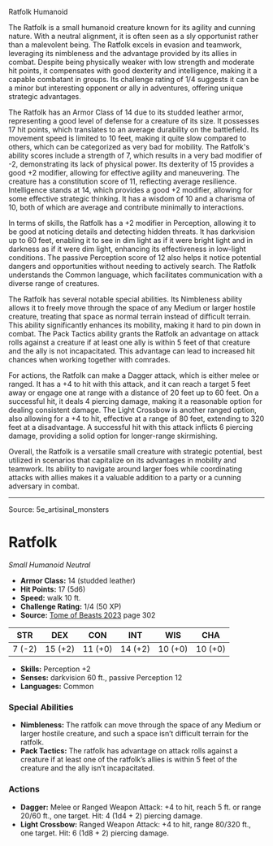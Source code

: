 <MonsterName/>Ratfolk</MonsterName>
<CreatureType/>Humanoid</CreatureType>

<summary>The Ratfolk is a small humanoid creature known for its agility and cunning nature. With a neutral alignment, it is often seen as a sly opportunist rather than a malevolent being. The Ratfolk excels in evasion and teamwork, leveraging its nimbleness and the advantage provided by its allies in combat. Despite being physically weaker with low strength and moderate hit points, it compensates with good dexterity and intelligence, making it a capable combatant in groups. Its challenge rating of 1/4 suggests it can be a minor but interesting opponent or ally in adventures, offering unique strategic advantages.</summary>

<detail>

The Ratfolk has an Armor Class of 14 due to its studded leather armor, representing a good level of defense for a creature of its size. It possesses 17 hit points, which translates to an average durability on the battlefield. Its movement speed is limited to 10 feet, making it quite slow compared to others, which can be categorized as very bad for mobility. The Ratfolk's ability scores include a strength of 7, which results in a very bad modifier of -2, demonstrating its lack of physical power. Its dexterity of 15 provides a good +2 modifier, allowing for effective agility and maneuvering. The creature has a constitution score of 11, reflecting average resilience. Intelligence stands at 14, which provides a good +2 modifier, allowing for some effective strategic thinking. It has a wisdom of 10 and a charisma of 10, both of which are average and contribute minimally to interactions.

In terms of skills, the Ratfolk has a +2 modifier in Perception, allowing it to be good at noticing details and detecting hidden threats. It has darkvision up to 60 feet, enabling it to see in dim light as if it were bright light and in darkness as if it were dim light, enhancing its effectiveness in low-light conditions. The passive Perception score of 12 also helps it notice potential dangers and opportunities without needing to actively search. The Ratfolk understands the Common language, which facilitates communication with a diverse range of creatures.

The Ratfolk has several notable special abilities. Its Nimbleness ability allows it to freely move through the space of any Medium or larger hostile creature, treating that space as normal terrain instead of difficult terrain. This ability significantly enhances its mobility, making it hard to pin down in combat. The Pack Tactics ability grants the Ratfolk an advantage on attack rolls against a creature if at least one ally is within 5 feet of that creature and the ally is not incapacitated. This advantage can lead to increased hit chances when working together with comrades.

For actions, the Ratfolk can make a Dagger attack, which is either melee or ranged. It has a +4 to hit with this attack, and it can reach a target 5 feet away or engage one at range with a distance of 20 feet up to 60 feet. On a successful hit, it deals 4 piercing damage, making it a reasonable option for dealing consistent damage. The Light Crossbow is another ranged option, also allowing for a +4 to hit, effective at a range of 80 feet, extending to 320 feet at a disadvantage. A successful hit with this attack inflicts 6 piercing damage, providing a solid option for longer-range skirmishing.

Overall, the Ratfolk is a versatile small creature with strategic potential, best utilized in scenarios that capitalize on its advantages in mobility and teamwork. Its ability to navigate around larger foes while coordinating attacks with allies makes it a valuable addition to a party or a cunning adversary in combat.</detail>



---

Source: 5e_artisinal_monsters

# Ratfolk

*Small* *Humanoid* *Neutral*

- **Armor Class:** 14 (studded leather)
- **Hit Points:** 17 (5d6)
- **Speed:** walk 10 ft.
- **Challenge Rating:** 1/4 (50 XP)
- **Source:** [Tome of Beasts 2023](https://koboldpress.com/kpstore/product/tome-of-beasts-1-2023-edition/) page 302

| STR | DEX | CON | INT | WIS | CHA |
| --- | --- | --- | --- | --- | --- |
| 7 (-2) | 15 (+2) | 11 (+0) | 14 (+2) | 10 (+0) | 10 (+0) |

- **Skills:** Perception +2
- **Senses:** darkvision 60 ft., passive Perception 12
- **Languages:** Common

### Special Abilities

- **Nimbleness:** The ratfolk can move through the space of any Medium or larger hostile creature, and such a space isn’t difficult terrain for the ratfolk.
- **Pack Tactics:** The ratfolk has advantage on attack rolls against a creature if at least one of the ratfolk’s allies is within 5 feet of the creature and the ally isn’t incapacitated.

### Actions

- **Dagger:** Melee or Ranged Weapon Attack: +4 to hit, reach 5 ft. or range 20/60 ft., one target. Hit: 4 (1d4 + 2) piercing damage.
- **Light Crossbow:** Ranged Weapon Attack: +4 to hit, range 80/320 ft., one target. Hit: 6 (1d8 + 2) piercing damage.


